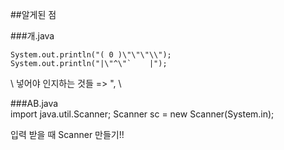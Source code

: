 ##알게된 점

###개.java   

    System.out.println("( 0 )\"\"\"\\");
    System.out.println("|\"^\"`    |");

\ 넣어야 인지하는 것들 => ", \   

###AB.java   
    import java.util.Scanner;
    Scanner sc = new Scanner(System.in);

입력 받을 때 Scanner 만들기!!
